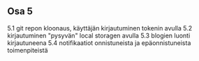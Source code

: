 ## Osa 5
5.1 git repon kloonaus, käyttäjän kirjautuminen tokenin avulla
5.2 kirjautuminen "pysyvän" local storagen avulla
5.3 blogien luonti kirjautuneena
5.4 notifikaatiot onnistuneista ja epäonnistuneista toimenpiteistä